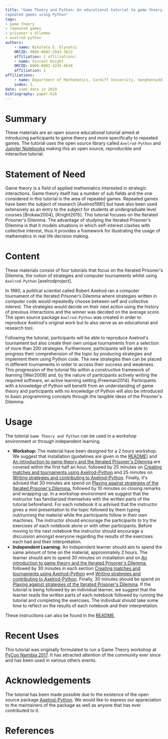 ```yaml
---
title: "Game Theory and Python: An educational tutorial to game theory and
repeated games using Python"
tags:
- game theory
- repeated games
- prisoner's dilemma
- axelrod python
authors:
    - name: Nikoleta E. Glynatsi
    ORCID: 0000-0002-2943-3622
    affiliation: 1 affiliations:
    - name: Vincent Knight
    ORCID: 0000-0002-4245-0638
    affiliation: 1
affiliations:
    - name: Department of Mathematics, Cardiff University, Senghennydd Rd, Cardiff CF24 4AG
    index: 1,
date: some date in 2019
bibliography: paper.bib
---
```


# Summary

These materials are an open source educational tutorial aimed at introducing
participants to game theory and more specifically to repeated games. The
tutorial uses the open source library called
`Axelrod-Python` and [Jupyter
Notebooks](https://jupyter.org) making this an open source, reproducible and
interactive tutorial.

# Statement of Need

Game theory is a field of applied mathematics interested in strategic
interactions. Game theory itself has a number of sub fields and the one
considered in this tutorial is the area of repeated games. Repeated games have
been the subject of research [Axelrod1981] but have also been used extensively
as an entry to the subject for students at undergraduate level courses
[Brokaw2004], [Knight2015]. This tutorial focuses on the Iterated Prisoner's
Dilemma. The advantage of studying the Iterated Prisoner's Dilemma is that it
models situations in which self-interest clashes with collective interest, thus
it provides a framework for illustrating the usage of mathematics in real life
decision making.

# Content

These materials consist of four tutorials that focus on the Iterated Prisoner's
Dilemma, the notion of strategies and computer tournaments whilst using
`Axelrod-Python` [axelrodproject].

In 1980, a political scientist called Robert Axelrod ran a computer
tournament of the Iterated Prisoner’s Dilemma where strategies written in
computer code would repeatedly choose between self and collective interest. The
strategies would decide on their next action using the history of previous
interactions and the winner was decided on the average score. The open source
package `Axelrod-Python` was created in order to reproduce Axelrod's original work
but to also serve as an educational and research tool.

Following the tutorial, participants will be able to reproduce Axelrod's
tournament but also create their own unique tournaments from a selection of more
than 200 strategies. Furthermore, participants will be able to progress their
comprehension of the topic by producing strategies and implement them using
Python code. The new strategies then can be placed in different tournaments in
order to access their success and weakness. This progression of the tutorial
fits within a constructive framework of learning [Weir2009] and, by the nature
of participants actively writing the required software, an active learning
setting [Freeman2014]. Participants with a knowledge of Python will benefit from
an understanding of game theory and participants with no knowledge of Python
will also be introduced to basic programming concepts through the tangible ideas
of the Prisoner's Dilemma.

# Usage

The tutorial `Game Theory and Python` can be used in a workshop environment or
through independent learning.

- **Workshop:** The material have been designed for a 2 hours workshop. We
  suggest that installation (guidelines are given in the
  [README](https://github.com/Nikoleta-v3/Game-Theory-and-Python/blob/master/README.rst))
  and [An introduction to game theory and the Iterated Prisoner's
  Dilemma](https://github.com/Nikoleta-v3/Game-Theory-and-Python/blob/master/1.%20Introduction.ipynb)
  are covered within the first half an hour, followed by 25 minutes on [Creating matches and
  tournaments using Axelrod-Python](https://github.com/Nikoleta-v3/Game-Theory-and-Python/blob/master/2.%20Matches%20and%20Tournaments.ipynb) and
  25 minutes on [Writing strategies and contributing to Axelrod-Python](https://github.com/Nikoleta-v3/Game-Theory-and-Python/blob/master/3.%20Writing%20a%20Strategy.ipynb>). Finally, it's advised that 30 minutes are
  spend on [Playing against strategies of the Iterated Prisoner's Dilemma](https://github.com/Nikoleta-v3/Game-Theory-and-Python/blob/master/4.%20Human%20Strategy.ipynb), followed by 10 minutes on closing remarks and wrapping up.
  In a workshop environment we suggest that the instructor has familiarized
  themselves with the written parts of the tutorial beforehand. For each
  notebook it is advised that the instructor gives a mini presentation to the
  topic followed by them typing out/running the material while the participants
  follow in their own machines. The instructor should encourage the participants
  to try the exercises of each notebook alone or with other participants. Before
  moving to the next notebook the instructor should encourage a discussion
  amongst everyone regarding the results of the exercises each had
  and their interpretation.
- **Independent Learning**: An independent learner should aim to spend the same
  amount of time on the material, approximately 2 hours. The learner should aim
  to spend 30 minutes on installation and on [An introduction to game theory and
  the Iterated Prisoner's
  Dilemma](https://github.com/Nikoleta-v3/Game-Theory-and-Python/blob/master/1.%20Introduction.ipynb),
  followed by 30 minutes in each section [Creating matches and tournaments using
  Axelrod-Python](https://github.com/Nikoleta-v3/Game-Theory-and-Python/blob/master/2.%20Matches%20and%20Tournaments.ipynb)
  and [Writing strategies and contributing to
  Axelrod-Python](https://github.com/Nikoleta-v3/Game-Theory-and-Python/blob/master/3.%20Writing%20a%20Strategy.ipynb>).
  Finally, 30 minutes should be spend on [Playing against strategies of the
  Iterated Prisoner's
  Dilemma](https://github.com/Nikoleta-v3/Game-Theory-and-Python/blob/master/4.%20Human%20Strategy.ipynb).
  If the tutorial is being followed by an individual learner, we suggest that
  the learner reads the written parts of each notebook followed by running the
  tutorial and completing the exercises. The individual should take some time to
  reflect on the results of each notebook and their interpretation.

These instructions can also be found in the [README](https://github.com/Nikoleta-v3/Game-Theory-and-Python/blob/master/README.rst).

# Recent Uses

This tutorial was originally formulated to run a Game Theory workshop at [PyCon
Namibia 2017](https://na.pycon.org/pycon-namibia-2017/). It has attracted
attention of the community ever since and has been used in various others
events.

# Acknowledgements

The tutorial has been made possible due to the existence of the open source package
[Axelrod-Python](https://github.com/Axelrod-Python/Axelrod). We would like to
express our appreciation to the maintainers of the package as well as
anyone that has ever contributed to it.

# References
